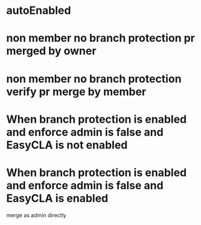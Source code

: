 # autoEnabled

# non member no branch protection pr merged by owner
# non member no branch protection verify pr merge by member

# When branch protection is enabled and enforce admin is false and EasyCLA is not enabled

# When branch protection is enabled and enforce admin is false and EasyCLA is enabled

merge as admin directly

